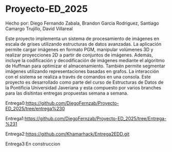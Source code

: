 # Proyecto-ED_2025
Hecho por:
Diego Fernando Zabala,
Brandon Garcia Rodriguez,
Santiago Camargo Trujillo,
David Villareal

Este proyecto implementa un sistema de procesamiento de imágenes en escala de grises utilizando estructuras de datos avanzadas. La aplicación permite cargar imágenes en formato PGM, manipular volúmenes 3D y realizar proyecciones 2D a partir de conjuntos de imágenes. Además, incluye la codificación y decodificación de imágenes mediante el algoritmo de Huffman para optimizar el almacenamiento. También permite segmentar imágenes utilizando representaciones basadas en grafos. La interacción con el sistema se realiza a través de comandos en una consola. Este proyecto es desarrollado como parte del curso de Estructuras de Datos de la Pontificia Universidad Javeriana y esta compuesto por varios branches para las disitintas entregas propuestas semana a semana.

Entrega0:https://github.com/DiegoFernzab/Proyecto-ED_2025/tree/entrega%230

Entrega1:https://github.com/DiegoFernzab/Proyecto-ED_2025/tree/Entrega-%231

Entrega2:https://github.com/Khamarhack/Entrega2EDD.git

Entrega3:En construccion

